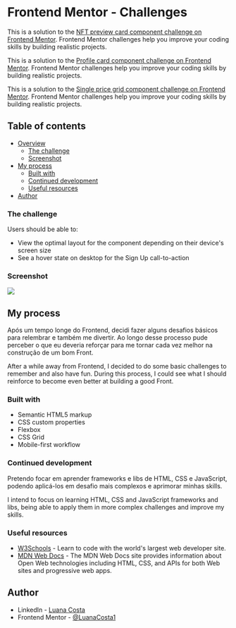 # Frontend Mentor - Challenges

This is a solution to the [NFT preview card component challenge on Frontend Mentor](https://www.frontendmentor.io/challenges/nft-preview-card-component-SbdUL_w0U). Frontend Mentor challenges help you improve your coding skills by building realistic projects. 

This is a solution to the [Profile card component challenge on Frontend Mentor](https://www.frontendmentor.io/challenges/profile-card-component-cfArpWshJ). Frontend Mentor challenges help you improve your coding skills by building realistic projects. 

This is a solution to the [Single price grid component challenge on Frontend Mentor](https://www.frontendmentor.io/challenges/single-price-grid-component-5ce41129d0ff452fec5abbbc). Frontend Mentor challenges help you improve your coding skills by building realistic projects. 

## Table of contents

- [Overview](#overview)
  - [The challenge](#the-challenge)
  - [Screenshot](#screenshot)
- [My process](#my-process)
  - [Built with](#built-with)
  - [Continued development](#continued-development)
  - [Useful resources](#useful-resources)
- [Author](#author)

### The challenge

Users should be able to:

- View the optimal layout for the component depending on their device's screen size
- See a hover state on desktop for the Sign Up call-to-action

### Screenshot

![](./screenshot.jpg)


## My process

Após um tempo longe do Frontend, decidi fazer alguns desafios básicos para relembrar e também me divertir.
Ao longo desse processo pude perceber o que eu deveria reforçar para me tornar cada vez melhor na construção de um bom Front.

After a while away from Frontend, I decided to do some basic challenges to remember and also have fun.
During this process, I could see what I should reinforce to become even better at building a good Front.

### Built with

- Semantic HTML5 markup
- CSS custom properties
- Flexbox
- CSS Grid
- Mobile-first workflow

### Continued development

Pretendo focar em aprender frameworks e libs de HTML, CSS e JavaScript, podendo aplicá-los em desafio mais complexos e aprimorar minhas skills.

I intend to focus on learning HTML, CSS and JavaScript frameworks and libs, being able to apply them in more complex challenges and improve my skills.

### Useful resources

- [W3Schools](https://www.w3schools.com) - Learn to code with the world's largest web developer site.
- [MDN Web Docs](https://developer.mozilla.org/pt-BR/) - The MDN Web Docs site provides information about Open Web technologies including HTML, CSS, and APIs for both Web sites and progressive web apps.

## Author

- LinkedIn - [Luana Costa](https://www.linkedin.com/in/luana-costa-47b0061b0/)
- Frontend Mentor - [@LuanaCosta1](https://www.frontendmentor.io/profile/LuanaCosta1)


